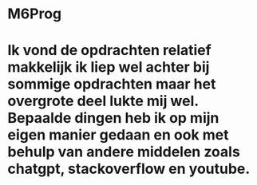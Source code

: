 # M6Prog



# Ik vond de opdrachten relatief makkelijk ik liep wel achter bij sommige opdrachten maar het overgrote deel lukte mij wel. Bepaalde dingen heb ik op mijn eigen manier gedaan en ook met behulp van andere middelen zoals chatgpt, stackoverflow en youtube.
